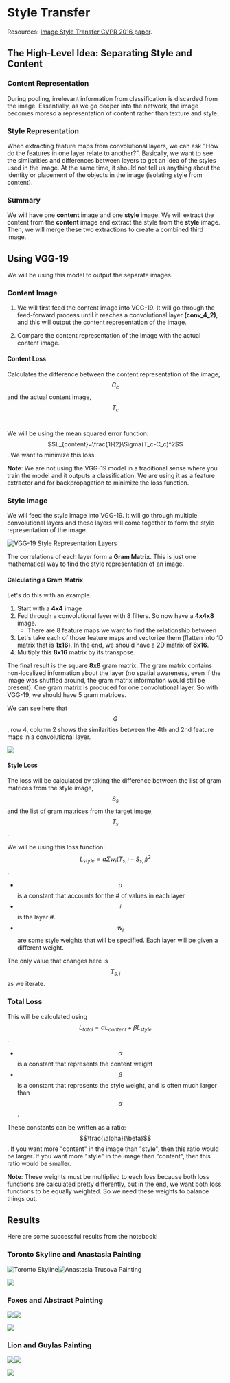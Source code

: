 # Style Transfer

Resources: [Image Style Transfer CVPR 2016 paper](https://www.cv-foundation.org/openaccess/content_cvpr_2016/papers/Gatys_Image_Style_Transfer_CVPR_2016_paper.pdf).

## The High-Level Idea: Separating Style and Content

### Content Representation

During pooling, irrelevant information from classification is discarded from the image. Essentially, as we go deeper into the network, the image becomes moreso a representation of content rather than texture and style.

### Style Representation

When extracting feature maps from convolutional layers, we can ask "How do the features in one layer relate to another?". Basically, we want to see the similarities and differences between layers to get an idea of the styles used in the image. At the same time, it should not tell us anything about the identity or placement of the objects in the image (isolating style from content).

### Summary

We will have one **content** image and one **style** image. We will extract the content from the **content** image and extract the style from the **style** image. Then, we will merge these two extractions to create a combined third image.

## Using VGG-19

We will be using this model to output the separate images.

### Content Image

1. We will first feed the content image into VGG-19. It will go through the feed-forward process until it reaches a convolutional layer **(conv_4_2)**, and this will output the content representation of the image.

2. Compare the content representation of the image with the actual content image.

#### Content Loss

Calculates the difference between the content representation of the image, $$C_c$$ and the actual content image, $$T_c$$.

We will be using the mean squared error function: $$L_{content}=\frac{1}{2}\Sigma(T_c-C_c)^2$$. We want to minimize this loss.

**Note**: We are not using the VGG-19 model in a traditional sense where you train the model and it outputs a classification. We are using it as a feature extractor and for backpropagation to minimize the loss function.

### Style Image

We will feed the style image into VGG-19. It will go through multiple convolutional layers and these layers will come together to form the style representation of the image.

![VGG-19 Style Representation Layers](vgg-19-style.png)

The correlations of each layer form a **Gram Matrix**. This is just one mathematical way to find the style representation of an image.

#### Calculating a Gram Matrix

Let's do this with an example.

1. Start with a **4x4** image
2. Fed through a convolutional layer with 8 filters. So now have a **4x4x8** image.
   - There are 8 feature maps we want to find the relationship between
3. Let's take each of those feature maps and vectorize them (flatten into 1D matrix that is **1x16**). In the end, we should have a 2D matrix of **8x16**.
4. Multiply this **8x16** matrix by its transpose.

The final result is the square **8x8** gram matrix. The gram matrix contains non-localized information about the layer (no spatial awareness, even if the image was shuffled around, the gram matrix information would still be present). One gram matrix is produced for one convolutional layer. So with VGG-19, we should have 5 gram matrices.

We can see here that $$G$$, row 4, column 2 shows the similarities between the 4th and 2nd feature maps in a convolutional layer. 

![](gram-matrix.png)

#### Style Loss

The loss will be calculated by taking the difference between the list of gram matrices from the style image, $$S_s$$ and the list of gram matrices from the target image, $$T_s$$.

We will be using this loss function: $$L_{style} = a\Sigma w_i(T_{s,i}-S_{s,i})^2$$, 

- $$a$$ is a constant that accounts for the # of values in each layer
- $$i$$ is the layer #.
- $$w_i$$ are some style weights that will be specified. Each layer will be given a different weight.

The only value that changes here is $$T_{s,i}$$ as we iterate.

### Total Loss

This will be calculated using $$L_{total} = \alpha L_{content}+\beta L_{style}$$.

- $$\alpha$$ is a constant that represents the content weight
- $$\beta$$ is a constant that represents the style weight, and is often much larger than $$\alpha$$.

These constants can be written as a ratio: $$\frac{\alpha}{\beta}$$. If you want more "content" in the image than "style", then this ratio would be larger. If you want more "style" in the image than "content", then this ratio would be smaller.

**Note**: These weights must be multiplied to each loss because both loss functions are calculated pretty differently, but in the end, we want both loss functions to be equally weighted. So we need these weights to balance things out.

## Results

Here are some successful results from the notebook!

### Toronto Skyline and Anastasia Painting

![Toronto Skyline](skyline.jpg)![Anastasia Trusova Painting](anatastasia-trusova-paintings-3.jpg)

![](skyline-style.png)

### Foxes and Abstract Painting

![](foxes.jpg)![](abstract.jpg)

![](foxes-style.png)

### Lion and Guylas Painting

![](lion.jpg)![](GuylasPainting.jpeg)

![](lion-style.png)
